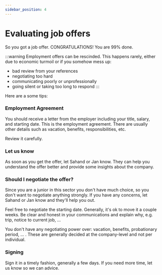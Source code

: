 ```yaml
---
sidebar_position: 4
---
```


# Evaluating job offers

So you got a job offer. CONGRATULATIONS! You are 99% done.

:::warning
Employment offers can be rescinded. This happens rarely, either due to economic turmoil or if you somehow mess up:

- bad review from your references
- negotiating too hard
- communicating poorly or unprofessionally
- going silent or taking too long to respond
:::

Here are a some tips:

### Employment Agreement

You should receive a letter from the employer including your title, salary, and starting date. This is the employment agreement. There are usually other details such as vacation, benefits, responsibilities, etc.

Review it carefully.

### Let us know

As soon as you get the offer, let Sahand or Jan know. They can help you understand the offer better and provide some insights about the company.

### Should I negotiate the offer?

Since you are a junior in this sector you don't have much choice, so you don't want to negotiate anything strongly. If you have any concerns, let Sahand or Jan know and they'll help you out.

Feel free to negotiate the starting date. Generally, it's ok to move it a couple weeks. Be clear and honest in your communications and explain why, e.g. trip, notice to current job, ... 

You don't have any negotiating power over: vacation, benefits, probationary period, ... . These are generally decided at the company-level and not per individual.

### Signing

Sign it in a timely fashion, generally a few days. If you need more time, let us know so we can advice.
